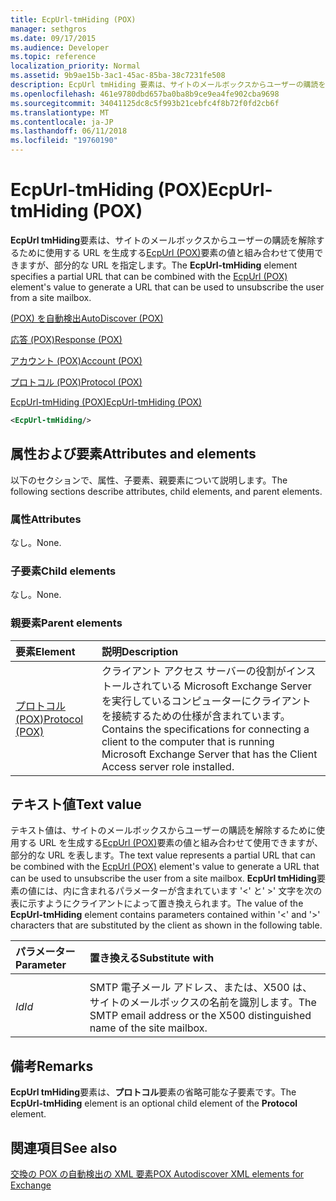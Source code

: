 ```yaml
---
title: EcpUrl-tmHiding (POX)
manager: sethgros
ms.date: 09/17/2015
ms.audience: Developer
ms.topic: reference
localization_priority: Normal
ms.assetid: 9b9ae15b-3ac1-45ac-85ba-38c7231fe508
description: EcpUrl tmHiding 要素は、サイトのメールボックスからユーザーの購読を解除するために使用する URL を生成する EcpUrl (POX) 要素の値と組み合わせて使用できますが、部分的な URL を指定します。
ms.openlocfilehash: 461e9780dbd657ba0ba8b9ce9ea4fe902cba9698
ms.sourcegitcommit: 34041125dc8c5f993b21cebfc4f8b72f0fd2cb6f
ms.translationtype: MT
ms.contentlocale: ja-JP
ms.lasthandoff: 06/11/2018
ms.locfileid: "19760190"
---
```

# <a name="ecpurl-tmhiding-pox"></a><span data-ttu-id="c27d6-103">EcpUrl-tmHiding (POX)</span><span class="sxs-lookup"><span data-stu-id="c27d6-103">EcpUrl-tmHiding (POX)</span></span>

<span data-ttu-id="c27d6-104">**EcpUrl tmHiding**要素は、サイトのメールボックスからユーザーの購読を解除するために使用する URL を生成する[EcpUrl (POX)](ecpurl-pox.md)要素の値と組み合わせて使用できますが、部分的な URL を指定します。</span><span class="sxs-lookup"><span data-stu-id="c27d6-104">The **EcpUrl-tmHiding** element specifies a partial URL that can be combined with the [EcpUrl (POX)](ecpurl-pox.md) element's value to generate a URL that can be used to unsubscribe the user from a site mailbox.</span></span> 
  
[<span data-ttu-id="c27d6-105">(POX) を自動検出</span><span class="sxs-lookup"><span data-stu-id="c27d6-105">AutoDiscover (POX)</span></span>](autodiscover-pox.md)
  
[<span data-ttu-id="c27d6-106">応答 (POX)</span><span class="sxs-lookup"><span data-stu-id="c27d6-106">Response (POX)</span></span>](response-pox.md)
  
[<span data-ttu-id="c27d6-107">アカウント (POX)</span><span class="sxs-lookup"><span data-stu-id="c27d6-107">Account (POX)</span></span>](account-pox.md)
  
[<span data-ttu-id="c27d6-108">プロトコル (POX)</span><span class="sxs-lookup"><span data-stu-id="c27d6-108">Protocol (POX)</span></span>](protocol-pox.md)
  
[<span data-ttu-id="c27d6-109">EcpUrl-tmHiding (POX)</span><span class="sxs-lookup"><span data-stu-id="c27d6-109">EcpUrl-tmHiding (POX)</span></span>](ecpurl-tmhiding-pox.md)
  
```XML
<EcpUrl-tmHiding/>
```

## <a name="attributes-and-elements"></a><span data-ttu-id="c27d6-110">属性および要素</span><span class="sxs-lookup"><span data-stu-id="c27d6-110">Attributes and elements</span></span>

<span data-ttu-id="c27d6-111">以下のセクションで、属性、子要素、親要素について説明します。</span><span class="sxs-lookup"><span data-stu-id="c27d6-111">The following sections describe attributes, child elements, and parent elements.</span></span>
  
### <a name="attributes"></a><span data-ttu-id="c27d6-112">属性</span><span class="sxs-lookup"><span data-stu-id="c27d6-112">Attributes</span></span>

<span data-ttu-id="c27d6-113">なし。</span><span class="sxs-lookup"><span data-stu-id="c27d6-113">None.</span></span>
  
### <a name="child-elements"></a><span data-ttu-id="c27d6-114">子要素</span><span class="sxs-lookup"><span data-stu-id="c27d6-114">Child elements</span></span>

<span data-ttu-id="c27d6-115">なし。</span><span class="sxs-lookup"><span data-stu-id="c27d6-115">None.</span></span>
  
### <a name="parent-elements"></a><span data-ttu-id="c27d6-116">親要素</span><span class="sxs-lookup"><span data-stu-id="c27d6-116">Parent elements</span></span>

|<span data-ttu-id="c27d6-117">**要素**</span><span class="sxs-lookup"><span data-stu-id="c27d6-117">**Element**</span></span>|<span data-ttu-id="c27d6-118">**説明**</span><span class="sxs-lookup"><span data-stu-id="c27d6-118">**Description**</span></span>|
|:-----|:-----|
|[<span data-ttu-id="c27d6-119">プロトコル (POX)</span><span class="sxs-lookup"><span data-stu-id="c27d6-119">Protocol (POX)</span></span>](protocol-pox.md) <br/> |<span data-ttu-id="c27d6-120">クライアント アクセス サーバーの役割がインストールされている Microsoft Exchange Server を実行しているコンピューターにクライアントを接続するための仕様が含まれています。</span><span class="sxs-lookup"><span data-stu-id="c27d6-120">Contains the specifications for connecting a client to the computer that is running Microsoft Exchange Server that has the Client Access server role installed.</span></span>  <br/> |
   
## <a name="text-value"></a><span data-ttu-id="c27d6-121">テキスト値</span><span class="sxs-lookup"><span data-stu-id="c27d6-121">Text value</span></span>

<span data-ttu-id="c27d6-122">テキスト値は、サイトのメールボックスからユーザーの購読を解除するために使用する URL を生成する[EcpUrl (POX)](ecpurl-pox.md)要素の値と組み合わせて使用できますが、部分的な URL を表します。</span><span class="sxs-lookup"><span data-stu-id="c27d6-122">The text value represents a partial URL that can be combined with the [EcpUrl (POX)](ecpurl-pox.md) element's value to generate a URL that can be used to unsubscribe the user from a site mailbox.</span></span> <span data-ttu-id="c27d6-123">**EcpUrl tmHiding**要素の値には、内に含まれるパラメーターが含まれています '<' と' >' 文字を次の表に示すようにクライアントによって置き換えられます。</span><span class="sxs-lookup"><span data-stu-id="c27d6-123">The value of the **EcpUrl-tmHiding** element contains parameters contained within '<' and '>' characters that are substituted by the client as shown in the following table.</span></span> 
  
|<span data-ttu-id="c27d6-124">**パラメーター**</span><span class="sxs-lookup"><span data-stu-id="c27d6-124">**Parameter**</span></span>|<span data-ttu-id="c27d6-125">**置き換える**</span><span class="sxs-lookup"><span data-stu-id="c27d6-125">**Substitute with**</span></span>|
|:-----|:-----|
| <span data-ttu-id="c27d6-126">
  _Id_</span><span class="sxs-lookup"><span data-stu-id="c27d6-126">_Id_</span></span> <br/> |<span data-ttu-id="c27d6-127">SMTP 電子メール アドレス、または、X500 は、サイトのメールボックスの名前を識別します。</span><span class="sxs-lookup"><span data-stu-id="c27d6-127">The SMTP email address or the X500 distinguished name of the site mailbox.</span></span>  <br/> |
   
## <a name="remarks"></a><span data-ttu-id="c27d6-128">備考</span><span class="sxs-lookup"><span data-stu-id="c27d6-128">Remarks</span></span>

<span data-ttu-id="c27d6-129">**EcpUrl tmHiding**要素は、**プロトコル**要素の省略可能な子要素です。</span><span class="sxs-lookup"><span data-stu-id="c27d6-129">The **EcpUrl-tmHiding** element is an optional child element of the **Protocol** element.</span></span> 
  
## <a name="see-also"></a><span data-ttu-id="c27d6-130">関連項目</span><span class="sxs-lookup"><span data-stu-id="c27d6-130">See also</span></span>



[<span data-ttu-id="c27d6-131">交換の POX の自動検出の XML 要素</span><span class="sxs-lookup"><span data-stu-id="c27d6-131">POX Autodiscover XML elements for Exchange</span></span>](pox-autodiscover-xml-elements-for-exchange.md)

